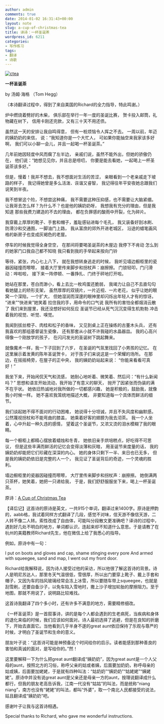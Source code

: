 ```yaml
---
author: admin
comments: true
date: 2014-01-02 16:31:43+00:00
layout: note
slug: a-cup-of-christmas-tea
title: 译诗：一杯圣诞茶
wordpress_id: 6211
categories:
- 写作练习
tags:
- 翻译
- 诗歌
---
```


[![ctea](http://www.baibanbao.net/wp-content/uploads/2014/01/ctea.jpg)](http://www.baibanbao.net/wp-content/uploads/2014/01/ctea.jpg)

**一杯圣诞茶**

by 汤姆·海格 （Tom Hegg）

（本诗翻译过程中，得到了来自美国的Richard的全力指导，特此鸣谢。）

炉中燃烧着劈好的木柴，
俱乐部在举行一年一度的圣诞比赛，
贺卡投入邮筒，礼物藏在树下，
信用卡刚还完款，又有三十天不用还债。

虽然这一天的安排让我自鸣得意，
但有一桩烦恼令人挥之不去。
一周以前，年迈的姨奶奶的来信，
说：“我知道你是一个大忙人，
可如果你能抽空来我家该多好啊，
我们可以小聊一会儿，并且一起喝一杯圣诞茶。”

几年前她因轻度中风而瘸了左半边，
亲戚们说，虽然不能外出，但她的骄傲仍在，
他们说：“她想见见你，并且总是唠叨，
你要是能去看她，一起喝上一杯圣诞茶该多好。”

但是，慢着！我并不想去，我不想面对生活的苦涩，
亲眼看到一个老亲戚走下坡路的样子，
我记得她曾是多么活泼、诙谐又睿智，
我记得往年平安夜她总跟我们说笑到半夜。

我不想冒这个险，不想尝这种痛，
我不需要这种压抑感，也不需要让大脑紧绷。
让我哥去怎么样？为什么不？也是他的姨奶奶呀，
我想我有充分的理由，但是我知道
那些我费力建造的不去的理由，
都在负罪感的酸雨中开裂，化为碎片。

我穿戴上厚厚的靴子、手套和帽子，羞耻感钻进每个毛孔，
我又装备好刮冰刷、防滑沙和交通图，一脚油门上路，
我从富庶的郊外开进老城区，
沿途的蜡笔画风格的新房子也变成灰褐色的老屋。

停车的时候我觉得全身空空，
在那间将要喝圣诞茶的木屋边
我停下不肯动
怎么到的她家门口我自己都不知晓
我只看到我的手举起来按向门铃

等待，紧张，内心七上八下，
就在我想转身逃走的时候，
我听见墙边橱柜里的瓷器因碰撞而嚓嚓，
接着大厅里传来脚步和拐杖声：崩擦擦。
门锁轻叩，门闩滑动：哗啦啦，
接下来一阵停顿、一番挣扎、门终于砰地打开啦。

她站在那里，苍白而渺小，看上去比一枚鸡蛋还脆弱，
我竭力让自己不去直勾勾看她腿上的矫形支架，
虽然厚厚的双镜片，一片近视、一片老花，
似乎让她的眼窝一个深陷，一个扩大，
但她湿润而深邃的眼神里却闪烁出年轻人才有的惊讶。
“进来”“快进来”她笑着
拉住我的手，用命令的口气说
我所有的害怕全都烟消云散了
我们来到屋里，我还没想好如何反应
圣诞节已经从死气沉沉变得生机勃勃
冲击着我的视觉、听觉、嗅觉。

我闻到拔丝橙子、肉桂和松子的香味，
又见到桌上正在操练的古董木头兵，
还有我喜欢的那组基督诞生瓷像，
还有那套从小就不许我碰的水晶器皿。
我的心高兴得像一个刚放学的孩子，
在闪闪发光的圣诞树下跳起舞来。

就像魔术一样，我一下子回到了六岁，
在圣诞的气氛里找回了小男孩的记忆。
在这里展示着发黄的陈年圣诞贺卡，
对于孩子们来说这是一个荣耀的场所。
在那边，在摇摇椅旁，在屋子的正中央，
我的姨奶奶站起来说：
“你能来看看可真好！”

我坐下来，开始闲侃天气和流感，
她耐心地听着、微笑着、然后问：“有什么新闻吗？”
思想和语言开始流动，我开始了有意义的聊天，
抛开了因紧张而伪装的满不在乎状。
她依旧热诚地对我所做的一切都感兴趣，
她是积极的，鼓励我，就像我小时候一样。
她不喜欢我笼统地描述大概，
非要知道每一个具体而鲜活的细节。

我们谈起她不得不面对的行动困难，
她说得十分坦诚，并且不失风度和幽默感。
公然蔑视拐杖和不能弯曲的膝盖，
她乘着好客的翅膀为我去沏茶。
我一个人坐着，心中升起一种久违的感情，
望着这个圣诞节，又浓又烫的泪水模糊了我的眼睛。

每一个橱柜上都精心摆放着蜡烛和冬青，
她依旧亲手烘培糕点，好吃得不可思议，
但是这些丰满而鲜活的记忆会变得淡薄和灰暗，
用圣诞节来度量的话，
我的姨奶奶却能把它们珍藏在深深的内心。
她的身体只剩下一半、来日也已无多，
但是我的姨奶奶依旧是完整的人一个，
我见证了圣诞背后的奇迹，一个灵魂的胜利。

墙边橱柜里的瓷器因碰撞而嚓嚓，
大厅里传来脚步和拐杖声：崩擦擦。
她倒满两只茶杯，她笑着，她把一只递给我，
于是，我们舒舒服服坐下来，喝上一杯圣诞茶。

原诗：[A Cup of Christmas Tea](http://community.qvc.com/forums/topic/251599/the-beautiful-poem-a-cup-of-christmas-tea-the-real-meaning-of-the-holiday.aspx)

【译后记】这首诗的原诗是英文，一共915个单词，翻译过来1400字。原诗是押韵的，aabb格，我试着同样方式翻译了几段，感觉不对味，信天游不像信天游，二人转不像二人转。索性改成了自由体，可能叫分段散文更准确吧？译诗的过程中，遇到好几处不明白的地方，单词都认识，连起来却不知道什么意思。于是请教了在杭州的美籍教师Richard先生，他在微信上给了我悉心的指导。

例如，原诗中有一句：

I put on boots and gloves and cap, shame stinging every pore
And armed with squeegee, sand and map, I went out my front door.

Richard给我解释说，因为诗人接受过他的采访，所以他很了解这首诗的背景。诗人是明尼苏达人，那里冬天气温很低，雪很厚，所以出门要穿上靴子、戴上手套和帽子，又因为车的挡风玻璃经常会冻上冰雪，所以要随车带上squeegee，也就是刮雪刷，还要自备沙子，以免车陷入雪地时，撒上沙子增加轮胎的摩擦阻力。至于地图，那就不用说了，说明路比较难找。

这首诗我翻译了四个多小时，还有许多不满意的地方，需要精修细改。

《一杯圣诞茶》是一首叙事诗，讲的是每个人都会遇到的生老病死，当疾病和身体的退化来临的时候，我们应该如何面对。诗人最初选择了逃避，但是在良知的折磨下，开始去直面它。当他看到几乎半身不遂的great aunt依旧保持了乐观与尊严的时候，才明白了圣诞节和生命的意义。

朋友叶子说：“这首诗可能是神预备这个时间给你的启示。读者能感到那种善良的害怕和真诚的面对，是写给你的。”然！

这里要解释一下为什么把great aunt翻译成“姨奶奶”，因为great aunt是一个人父母的aunt，按照北方的习俗，称呼父亲的姑或者姨，后面要加奶奶，称呼母亲的姑或姨，后面要加姥姥，于是就有四种叫法：“姑奶奶”“姨奶奶”“姑姥姥”“姨姥姥”。原诗中并没有说great aunt是父亲还是母亲一方的aunt，按理说翻译成什么都行，但我的朋友老高告诉我，江南一代没有“姑姑”的叫法，而是统称“niang niang”，南方也没有“姥姥”的叫法，都叫“外婆”，取一个南北人民都接受的说法，姑且翻译成“姨奶奶”吧。

感谢叶子让我与这首诗相遇。

Special thanks to Richard, who gave me wonderful instructions. 
